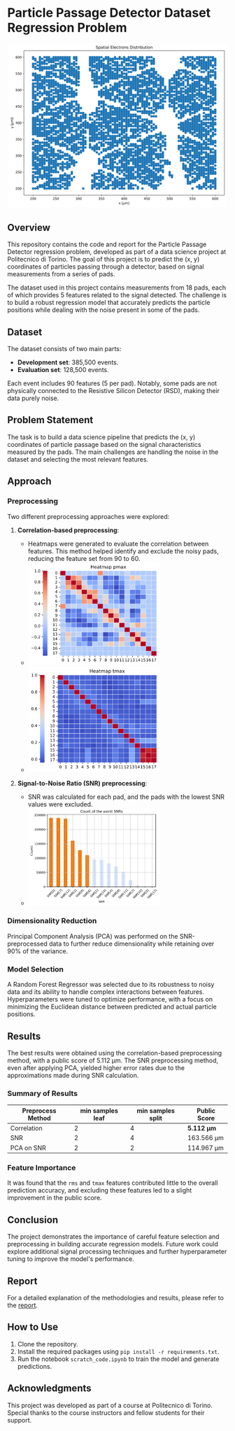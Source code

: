 # Particle Passage Detector Dataset Regression Problem

<div align="center">
    <img src="images/Spatial_Electrons_Distribution.png" alt="Spatial Electrons Distribution" width="500"/>
</div>

## Overview

This repository contains the code and report for the Particle Passage Detector regression problem, developed as part of a data science project at Politecnico di Torino. The goal of this project is to predict the (x, y) coordinates of particles passing through a detector, based on signal measurements from a series of pads.

The dataset used in this project contains measurements from 18 pads, each of which provides 5 features related to the signal detected. The challenge is to build a robust regression model that accurately predicts the particle positions while dealing with the noise present in some of the pads.

## Dataset

The dataset consists of two main parts:

- **Development set**: 385,500 events.
- **Evaluation set**: 128,500 events.

Each event includes 90 features (5 per pad). Notably, some pads are not physically connected to the Resistive Silicon Detector (RSD), making their data purely noise.

## Problem Statement

The task is to build a data science pipeline that predicts the (x, y) coordinates of particle passage based on the signal characteristics measured by the pads. The main challenges are handling the noise in the dataset and selecting the most relevant features.

## Approach

### Preprocessing

Two different preprocessing approaches were explored:

1. **Correlation-based preprocessing**:
   - Heatmaps were generated to evaluate the correlation between features. This method helped identify and exclude the noisy pads, reducing the feature set from 90 to 60.
   - <img src="images/hpmax.png" alt="pmax Correlation Heatmap" width="300"/>
   - <img src="images/htmax.png" alt="tmax Correlation Heatmap" width="300"/>

2. **Signal-to-Noise Ratio (SNR) preprocessing**:
   - SNR was calculated for each pad, and the pads with the lowest SNR values were excluded.
   - <img src="images/SNR.png" alt="Worst SNR Count" width="300"/>

### Dimensionality Reduction

Principal Component Analysis (PCA) was performed on the SNR-preprocessed data to further reduce dimensionality while retaining over 90% of the variance.

### Model Selection

A Random Forest Regressor was selected due to its robustness to noisy data and its ability to handle complex interactions between features. Hyperparameters were tuned to optimize performance, with a focus on minimizing the Euclidean distance between predicted and actual particle positions.

## Results

The best results were obtained using the correlation-based preprocessing method, with a public score of 5.112 µm. The SNR preprocessing method, even after applying PCA, yielded higher error rates due to the approximations made during SNR calculation.

### Summary of Results

| Preprocess Method    | min samples leaf | min samples split | Public Score  |
|----------------------|------------------|-------------------|---------------|
| Correlation          | 2                | 4                 | **5.112 µm**  |
| SNR                  | 2                | 4                 | 163.566 µm    |
| PCA on SNR           | 2                | 2                 | 114.967 µm    |

### Feature Importance

It was found that the `rms` and `tmax` features contributed little to the overall prediction accuracy, and excluding these features led to a slight improvement in the public score.

## Conclusion

The project demonstrates the importance of careful feature selection and preprocessing in building accurate regression models. Future work could explore additional signal processing techniques and further hyperparameter tuning to improve the model's performance.

## Report

For a detailed explanation of the methodologies and results, please refer to the [report](s331438_report_winter.pdf).

## How to Use

1. Clone the repository.
2. Install the required packages using `pip install -r requirements.txt`.
3. Run the notebook `scratch_code.ipynb` to train the model and generate predictions.

## Acknowledgments

This project was developed as part of a course at Politecnico di Torino. Special thanks to the course instructors and fellow students for their support.
